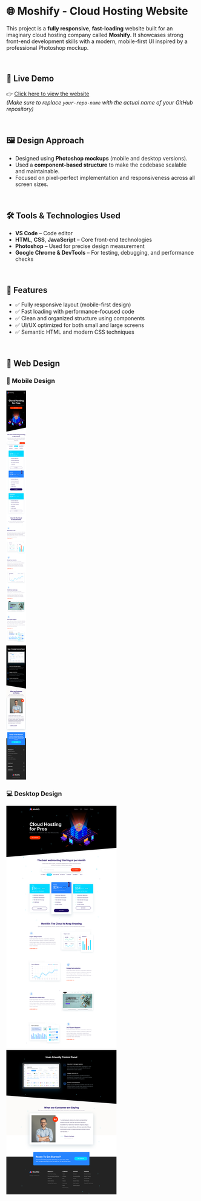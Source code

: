 # 🌐 Moshify - Cloud Hosting Website

This project is a **fully responsive**, **fast-loading** website built for an imaginary cloud hosting company called **Moshify**. It showcases strong front-end development skills with a modern, mobile-first UI inspired by a professional Photoshop mockup.

<br>

## 🔗 Live Demo
👉 [Click here to view the website](https://khaledbenhafed.github.io/Moshify-Responsive-Cloud-Hosting-Website)  
*(Make sure to replace `your-repo-name` with the actual name of your GitHub repository)*

<br>

## 🖼️ Design Approach
- Designed using **Photoshop mockups** (mobile and desktop versions).
- Used a **component-based structure** to make the codebase scalable and maintainable.
- Focused on pixel-perfect implementation and responsiveness across all screen sizes.

<br>

## 🛠️ Tools & Technologies Used
- **VS Code** – Code editor  
- **HTML**, **CSS**, **JavaScript** – Core front-end technologies  
- **Photoshop** – Used for precise design measurement  
- **Google Chrome & DevTools** – For testing, debugging, and performance checks

<br>

## 🚀 Features
- ✅ Fully responsive layout (mobile-first design)
- ✅ Fast loading with performance-focused code
- ✅ Clean and organized structure using components
- ✅ UI/UX optimized for both small and large screens
- ✅ Semantic HTML and modern CSS techniques

<br>

## 📱 Web Design

### 🔻 Mobile Design
[![Mobile Design](web_design/mobile.png)](web_design/mobile.png)

### 💻 Desktop Design
[![Desktop Design](web_design/standard.png)](web_design/standard.png)


